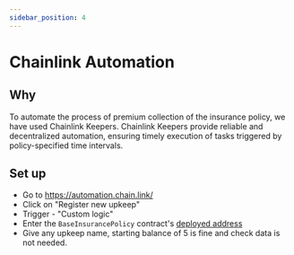 ```yaml
---
sidebar_position: 4
---
```


# Chainlink Automation

## Why  
To automate the process of premium collection of the insurance policy, we have used Chainlink Keepers. Chainlink Keepers provide reliable and decentralized automation, ensuring timely execution of tasks triggered by policy-specified time intervals.

## Set up
- Go to https://automation.chain.link/
- Click on "Register new upkeep"
- Trigger - "Custom logic"
- Enter the `BaseInsurancePolicy` contract's [deployed address](/docs/Contract%20Addresses)
- Give any upkeep name, starting balance of 5 is fine and check data is not needed.